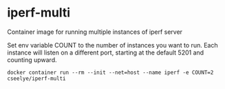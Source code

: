 # iperf-multi
Container image for running multiple instances of iperf server

Set env variable COUNT to the number of instances you want to run. Each instance will listen on a different port, starting at the default 5201 and counting upward.

```
docker container run --rm --init --net=host --name iperf -e COUNT=2 cseelye/iperf-multi
```
